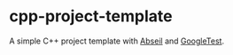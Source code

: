 # cpp-project-template

A simple C++ project template with [Abseil](https://abseil.io/) and
[GoogleTest](https://github.com/google/googletest).